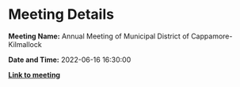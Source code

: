 # Meeting Details

**Meeting Name:** Annual Meeting of Municipal District of Cappamore-Kilmallock

**Date and Time:** 2022-06-16 16:30:00

**<a href="https://www.limerick.ie/council/whats-on/annual-meeting-municipal-district-cappamore-kilmallock-5" target="_blank">Link to meeting</a>**
